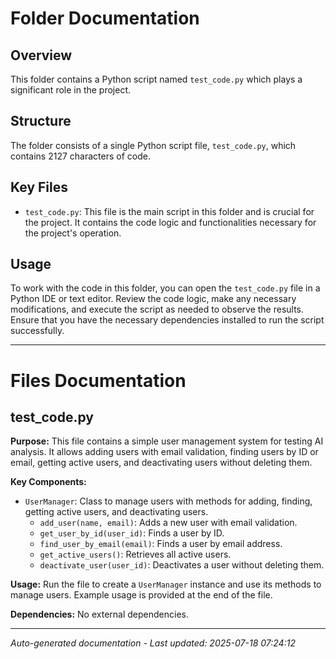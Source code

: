 # Folder Documentation

## Overview
This folder contains a Python script named `test_code.py` which plays a significant role in the project.

## Structure
The folder consists of a single Python script file, `test_code.py`, which contains 2127 characters of code.

## Key Files
- `test_code.py`: This file is the main script in this folder and is crucial for the project. It contains the code logic and functionalities necessary for the project's operation.

## Usage
To work with the code in this folder, you can open the `test_code.py` file in a Python IDE or text editor. Review the code logic, make any necessary modifications, and execute the script as needed to observe the results. Ensure that you have the necessary dependencies installed to run the script successfully.

---

# Files Documentation

## test_code.py

**Purpose:** This file contains a simple user management system for testing AI analysis. It allows adding users with email validation, finding users by ID or email, getting active users, and deactivating users without deleting them.

**Key Components:**
- `UserManager`: Class to manage users with methods for adding, finding, getting active users, and deactivating users.
  - `add_user(name, email)`: Adds a new user with email validation.
  - `get_user_by_id(user_id)`: Finds a user by ID.
  - `find_user_by_email(email)`: Finds a user by email address.
  - `get_active_users()`: Retrieves all active users.
  - `deactivate_user(user_id)`: Deactivates a user without deleting them.

**Usage:** Run the file to create a `UserManager` instance and use its methods to manage users. Example usage is provided at the end of the file.

**Dependencies:** No external dependencies.

---
*Auto-generated documentation - Last updated: 2025-07-18 07:24:12*
